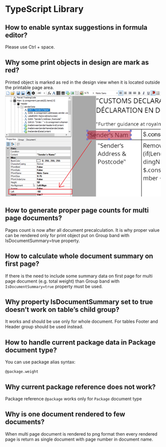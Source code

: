 # TypeScript Library

## How to enable syntax suggestions in formula editor?
Please use Ctrl + space.

## Why some print objects in design are mark as red?
Printed object is marked as red in the design view when it is located outside the printable page area.
![](./images/object-out-of-print-area.png)

## How to generate proper page counts for multi page documents?
Pages count is now after all document precalculation. 
It is why proper value can be rendered only for print object put on Group band with IsDocumentSummary=true property.

## How to calculate whole document summary on first page?
If there is the need to include some summary data on first page for multi page document (e.g. total weight)
than Group band with `IsDocumentSummary=true` property must be used.

## Why property IsDocumentSummary set to true doesn’t work on table’s child group?
It works and should be use only for whole document. For tables Footer and Header group should be used instead.

## How to handle current package data in Package document type?
You can use package alias syntax:
```code
@package.weight
```

## Why current package reference does not work?
Package reference `@package` works only for `Package` document type

## Why is one document rendered to few documents?
When multi page document is rendered to png format then every rendered page is return as single document with page number in document name.
